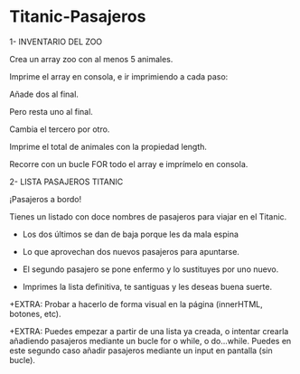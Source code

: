 # Titanic-Pasajeros
1- INVENTARIO DEL ZOO

Crea un array zoo con al menos 5 animales.

Imprime el array en consola, e ir imprimiendo a cada paso:

Añade dos al final.

Pero resta uno al final.

Cambia el tercero por otro.

Imprime el total de animales con la propiedad length.

Recorre con un bucle FOR todo el array e imprímelo en consola.

2- LISTA PASAJEROS TITANIC

¡Pasajeros a bordo!

Tienes un listado con doce nombres de pasajeros para viajar en el Titanic.

- Los dos últimos se dan de baja porque les da mala espina

- Lo que aprovechan dos nuevos pasajeros para apuntarse.

- El segundo pasajero se pone enfermo y lo sustituyes por uno nuevo.

- Imprimes la lista definitiva, te santiguas y les deseas buena suerte.

+EXTRA: Probar a hacerlo de forma visual en la página (innerHTML, botones, etc).

+EXTRA: Puedes empezar a partir de una lista ya creada, o intentar crearla añadiendo pasajeros mediante un bucle for o while, o do...while. Puedes en este segundo caso añadir pasajeros mediante un input en pantalla (sin bucle).
